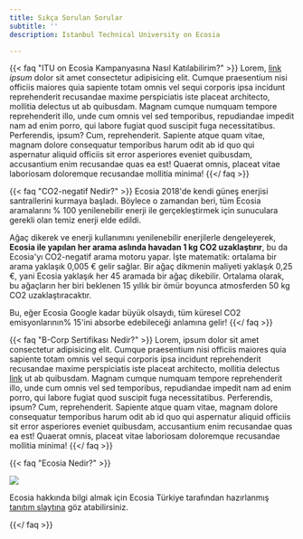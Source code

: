 ```yaml
---
title: Sıkça Sorulan Sorular
subtitle: ''
description: Istanbul Technical University on Ecosia

---
```

{{< faq "ITU on Ecosia Kampanyasına Nasıl Katılabilirim?" >}} Lorem, [link](https://examplesite.com) _ipsum_ dolor sit amet consectetur adipisicing elit. Cumque praesentium nisi officiis maiores quia sapiente totam omnis vel sequi corporis ipsa incidunt reprehenderit recusandae maxime perspiciatis iste placeat architecto, mollitia delectus ut ab quibusdam. Magnam cumque numquam tempore reprehenderit illo, unde cum omnis vel sed temporibus, repudiandae impedit nam ad enim porro, qui labore fugiat quod suscipit fuga necessitatibus. Perferendis, ipsum? Cum, reprehenderit. Sapiente atque quam vitae, magnam dolore consequatur temporibus harum odit ab id quo qui aspernatur aliquid officiis sit error asperiores eveniet quibusdam, accusantium enim recusandae quas ea est! Quaerat omnis, placeat vitae laboriosam doloremque recusandae mollitia minima!
{{</ faq >}}

{{< faq "CO2-negatif Nedir?" >}} Ecosia 2018'de kendi güneş enerjisi santrallerini kurmaya başladı. Böylece o zamandan beri, tüm Ecosia aramalarını % 100 yenilenebilir enerji ile gerçekleştirmek için sunuculara gerekli olan temiz enerji elde edildi.

Ağaç dikerek ve enerji kullanımını yenilenebilir enerjilerle dengeleyerek, **Ecosia ile yapılan her arama aslında havadan 1 kg CO2 uzaklaştırır**, bu da Ecosia'yı CO2-negatif arama motoru yapar. İşte matematik: ortalama bir arama yaklaşık 0,005 € gelir sağlar. Bir ağaç dikmenin maliyeti yaklaşık 0,25 €, yani Ecosia yaklaşık her 45 aramada bir ağaç dikebilir. Ortalama olarak, bu ağaçların her biri beklenen 15 yıllık bir ömür boyunca atmosferden 50 kg CO2 uzaklaştıracaktır.

Bu, eğer Ecosia Google kadar büyük olsaydı, tüm küresel CO2 emisyonlarının% 15'ini absorbe edebileceği anlamına gelir!
{{</ faq >}}

{{< faq "B-Corp Sertifikası Nedir?" >}} Lorem, ipsum dolor sit amet consectetur adipisicing elit. Cumque praesentium nisi officiis maiores quia sapiente totam omnis vel sequi corporis ipsa incidunt reprehenderit recusandae maxime perspiciatis iste placeat architecto, mollitia delectus [link](https://examplesite.com) ut ab quibusdam. Magnam cumque numquam tempore reprehenderit illo, unde cum omnis vel sed temporibus, repudiandae impedit nam ad enim porro, qui labore fugiat quod suscipit fuga necessitatibus. Perferendis, ipsum? Cum, reprehenderit. Sapiente atque quam vitae, magnam dolore consequatur temporibus harum odit ab id quo qui aspernatur aliquid officiis sit error asperiores eveniet quibusdam, accusantium enim recusandae quas ea est! Quaerat omnis, placeat vitae laboriosam doloremque recusandae mollitia minima!
{{</ faq >}}

{{< faq "Ecosia Nedir?" >}}

![](/images/ecosia-turkiye.png)

Ecosia hakkında bilgi almak için Ecosia Türkiye tarafından hazırlanmış [tanıtım slaytına](https://1drv.ms/p/s!Ao7zagjstarMhB38mCZ6xy6lv3Oz?e=xZFQAq) göz atabilirsiniz.

{{</ faq >}}